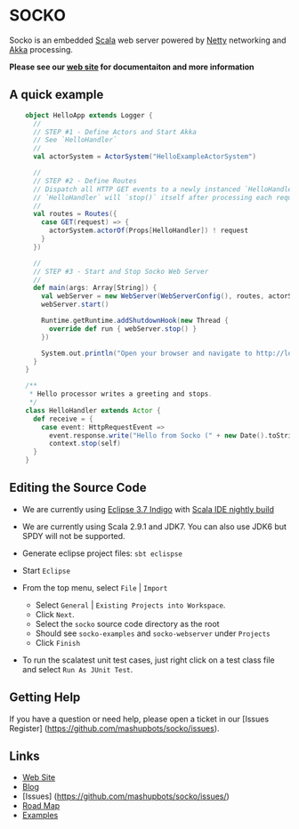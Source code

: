 # SOCKO

Socko is an embedded [Scala](http://www.scala-lang.org/) web server powered by
[Netty](http://netty.io/) networking and [Akka](http://akka.io/) processing.

**Please see our [web site](http://sockoweb.org/) for documentaiton and more information**

## A quick example

```scala
    object HelloApp extends Logger {
      //
      // STEP #1 - Define Actors and Start Akka
      // See `HelloHandler`
      //
      val actorSystem = ActorSystem("HelloExampleActorSystem")

      //
      // STEP #2 - Define Routes
      // Dispatch all HTTP GET events to a newly instanced `HelloHandler` actor for processing.
      // `HelloHandler` will `stop()` itself after processing each request.
      //
      val routes = Routes({
        case GET(request) => {
          actorSystem.actorOf(Props[HelloHandler]) ! request
        }
      })

      //
      // STEP #3 - Start and Stop Socko Web Server
      //
      def main(args: Array[String]) {
        val webServer = new WebServer(WebServerConfig(), routes, actorSystem)
        webServer.start()

        Runtime.getRuntime.addShutdownHook(new Thread {
          override def run { webServer.stop() }
        })

        System.out.println("Open your browser and navigate to http://localhost:8888")
      }
    }

    /**
     * Hello processor writes a greeting and stops.
     */
    class HelloHandler extends Actor {
      def receive = {
        case event: HttpRequestEvent =>
          event.response.write("Hello from Socko (" + new Date().toString + ")")
          context.stop(self)
      }
    }
```

## Editing the Source Code

* We are currently using [Eclipse 3.7 Indigo](http://www.eclipse.org/downloads/packages/eclipse-ide-javascript-web-developers/indigosr2) 
  with [Scala IDE nightly build](http://scala-ide.org/download/nightly.html)

* We are currently using Scala 2.9.1 and JDK7.  You can also use JDK6 but SPDY will not be supported.

* Generate eclipse project files: `sbt eclispse`

* Start `Eclipse`

* From the top menu, select `File` | `Import`
  * Select `General` | `Existing Projects into Workspace`. 
  * Click `Next`.
  * Select the `socko` source code directory as the root
  * Should see `socko-examples` and `socko-webserver` under `Projects`
  * Click `Finish`

* To run the scalatest unit test cases, just right click on a test class file and select `Run As JUnit Test`.

## Getting Help

If you have a question or need help, please open a ticket in our [Issues Register] (https://github.com/mashupbots/socko/issues).

## Links

* [Web Site](http://sockoweb.org/)
* [Blog](http://sockoweb.org/blog)
* [Issues] (https://github.com/mashupbots/socko/issues/)
* [Road Map](https://github.com/mashupbots/socko/issues/milestones)
* [Examples](https://github.com/mashupbots/socko/tree/master/socko-examples/src/main/scala/org/mashupbots/socko/examples)



  
